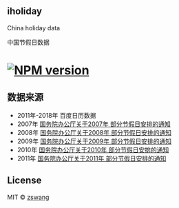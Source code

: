iholiday
-------

China holiday data

中国节假日数据

# [![NPM version][npm-image]][npm-url]


## 数据来源

* 2011年-2018年 百度日历数据
* 2007年 [国务院办公厅关于2007年 部分节假日安排的通知](http://www.gov.cn/gongbao/content/2007/content_503397.htm)
* 2008年 [国务院办公厅关于2008年 部分节假日安排的通知](http://www.gov.cn/gongbao/content/2008/content_859870.htm)
* 2009年 [国务院办公厅关于2009年 部分节假日安排的通知](http://www.gov.cn/zwgk/2008-12/10/content_1174014.htm)
* 2010年 [国务院办公厅关于2010年 部分节假日安排的通知](http://www.gov.cn/zwgk/2009-12/08/content_1482691.htm)
* 2011年 [国务院办公厅关于2011年 部分节假日安排的通知](http://www.gov.cn/zwgk/2010-12/10/content_1762643.htm)

## License

MIT © [zswang](http://weibo.com/zswang)

[npm-url]: https://npmjs.org/package/jfetchs-redis
[npm-image]: https://badge.fury.io/js/jfetchs-redis.svg